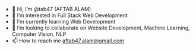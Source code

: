 - 👋 Hi, I’m @tab47 (AFTAB ALAM)
- 👀 I’m interested in Full Stack Web Development
- 🌱 I’m currently learning Web Development
- 💞️ I’m looking to collaborate on Website Development, Machine Learning, Computer Vision, NLP
- 📫 How to reach me aftab47.alam@gmail.com

<!---
tab47/tab47 is a ✨ special ✨ repository because its `README.md` (this file) appears on your GitHub profile.
You can click the Preview link to take a look at your changes.
--->
